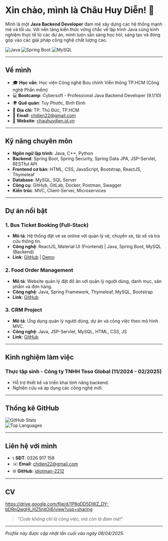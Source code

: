 # Xin chào, mình là Châu Huy Diễn! 👋

Mình là một **Java Backend Developer** đam mê xây dựng các hệ thống mạnh mẽ và tối ưu. Với nền tảng kiến thức vững chắc về lập trình Java cùng kinh nghiệm thực tế từ các dự án, mình luôn sẵn sàng học hỏi, sáng tạo và đóng góp vào các giải pháp công nghệ chất lượng cao.

![Java](https://img.shields.io/badge/-Java-007396?style=flat&logo=java&logoColor=white) ![Spring Boot](https://img.shields.io/badge/-Spring%20Boot-6DB33F?style=flat&logo=spring&logoColor=white) ![MySQL](https://img.shields.io/badge/-MySQL-4479A1?style=flat&logo=mysql&logoColor=white)

---

## Về mình
- 🎓 **Học vấn**: Học viện Công nghệ Bưu chính Viễn thông TP.HCM (Công nghệ Phần mềm)
- 💻 **Bootcamp**: Cybersoft - Professional Java Backend Developer (9.1/10)
- 🌍 **Quê quán**: Tuy Phước, Bình Định
- 📍 **Địa chỉ**: TP. Thủ Đức, TP.HCM
- 📧 **Email**: [chdien22@gmail.com](mailto:chdien22@gmail.com)
- 🔗 **Website**: [chauhuydien.id.vn](http://chauhuydien.id.vn/)

---

## Kỹ năng chuyên môn
- **Ngôn ngữ lập trình**: Java, C++, Python  
- **Backend**: Spring Boot, Spring Security, Spring Data JPA, JSP-Servlet, RESTful API  
- **Frontend cơ bản**: HTML, CSS, JavaScript, Bootstrap, ReactJS, Thymeleaf  
- **Database**: MySQL, SQL Server  
- **Công cụ**: GitHub, GitLab, Docker, Postman, Swagger  
- **Kiến trúc**: MVC, Client-Server, Microservices  

---

## Dự án nổi bật
### 1. Bus Ticket Booking (Full-Stack)
- **Mô tả**: Hệ thống đặt vé xe online với quản lý vé, chuyến xe, tài xế và tra cứu thông tin.  
- **Công nghệ**: ReactJS, Material UI (Frontend) | Java, Spring Boot, MySQL (Backend)  
- **Link**: [GitHub](https://github.com/idiotman-2212/BusTicketBooking-FullStack) | [Demo](http://chauhuydien.id.vn/)

### 2. Food Order Management
- **Mô tả**: Website quản lý đặt đồ ăn với quản lý người dùng, danh mục, sản phẩm và đơn hàng.  
- **Công nghệ**: Java, Spring Framework, Thymeleaf, MySQL, Bootstrap  
- **Link**: [GitHub](https://github.com/idiotman-2212/FoodOrder-KTTKPM)

### 3. CRM Project
- **Mô tả**: Ứng dụng quản lý người dùng, dự án và công việc theo mô hình MVC.  
- **Công nghệ**: Java, JSP-Servlet, MySQL, HTML, CSS, JS  
- **Link**: [GitHub](https://github.com/idiotman-2212/CRM_Project_BC02)

---

## Kinh nghiệm làm việc
### Thực tập sinh - Công ty TNHH Teso Global (11/2024 - 02/2025)
- Hỗ trợ thiết kế và triển khai tính năng backend.  
- Nghiên cứu và áp dụng các công nghệ mới.

---

## Thống kê GitHub
![GitHub Stats](https://github-readme-stats.vercel.app/api?username=idiotman-2212&show_icons=true&theme=dracula)  
![Top Languages](https://github-readme-stats.vercel.app/api/top-langs/?username=idiotman-2212&layout=compact&theme=dracula)

---

## Liên hệ với mình
- 📞 **SĐT**: 0326 917 158  
- ✉️ **Email**: [chdien22@gmail.com](mailto:chdien22@gmail.com)  
- 🌐 **GitHub**: [idiotman-2212](https://github.com/idiotman-2212)

---

## CV
https://drive.google.com/file/d/1P8gDD5DWZ_DY-bDRnQwgHl_HZ5njtOj6/view?usp=sharing

> *"Code không chỉ là công việc, mà còn là đam mê!"*

---

*Profile này được cập nhật lần cuối vào ngày 08/04/2025.*


